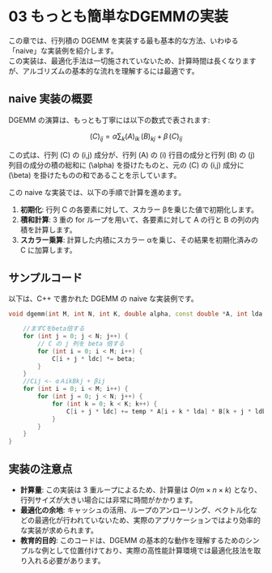 # 03 もっとも簡単なDGEMMの実装

この章では、行列積の DGEMM を実装する最も基本的な方法、いわゆる「naive」な実装例を紹介します。  
この実装は、最適化手法は一切施されていないため、計算時間は長くなりますが、アルゴリズムの基本的な流れを理解するには最適です。

## naive 実装の概要

DGEMM の演算は、もっとも丁寧には以下の数式で表されます:

$$
(C)_{ij} = \alpha \sum_{k} (A)_{ik} \, (B)_{kj} + \beta \, (C)_{ij}
$$


この式は、行列 \(C\) の \(i,j\) 成分が、行列 \(A\) の \(i\) 行目の成分と行列 \(B\) の \(j\) 列目の成分の積の総和に \(\alpha\) を掛けたものと、元の \(C\) の \(i,j\) 成分に \(\beta\) を掛けたものの和であることを示しています。


この naive な実装では、以下の手順で計算を進めます。

1. **初期化**: 行列 C の各要素に対して、スカラー βを乗じた値で初期化します。  
2. **積和計算**: 3 重の for ループを用いて、各要素に対して A の行と B の列の内積を計算します。  
3. **スカラー乗算**: 計算した内積にスカラー αを乗じ、その結果を初期化済みの C に加算します。

## サンプルコード

以下は、C++ で書かれた DGEMM の naive な実装例です。

```cpp
void dgemm(int M, int N, int K, double alpha, const double *A, int lda, const double *B, int ldb, double beta, double *C, int ldc) {

    //まずCをbeta倍する
    for (int j = 0; j < N; j++) {
        // C の j 列を beta 倍する
        for (int i = 0; i < M; i++) {
            C[i + j * ldc] *= beta;
        }
    }
    //Cij <- αＡikBkj + βij
    for (int i = 0; i < M; i++) {
        for (int j = 0; j < N; j++) {
            for (int k = 0; k < K; k++) {
                C[i + j * ldc] += temp * A[i + k * lda] * B[k + j * ldb];
            }
        }
    }
}

```

## 実装の注意点

- **計算量**: この実装は 3 重ループによるため、計算量は $O(m \times n \times k)$ となり、行列サイズが大きい場合には非常に時間がかかります。
- **最適化の余地**: キャッシュの活用、ループのアンローリング、ベクトル化などの最適化が行われていないため、実際のアプリケーションではより効率的な実装が求められます。
- **教育的目的**: このコードは、DGEMM の基本的な動作を理解するためのシンプルな例として位置付けており、実際の高性能計算環境では最適化技法を取り入れる必要があります。
